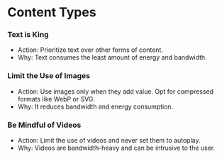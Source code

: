 # Content Types

### Text is King
* Action: Prioritize text over other forms of content.
* Why: Text consumes the least amount of energy and bandwidth.

### Limit the Use of Images
* Action: Use images only when they add value. Opt for compressed formats like WebP or SVG.
* Why: It reduces bandwidth and energy consumption.

### Be Mindful of Videos
* Action: Limit the use of videos and never set them to autoplay.
* Why: Videos are bandwidth-heavy and can be intrusive to the user.
